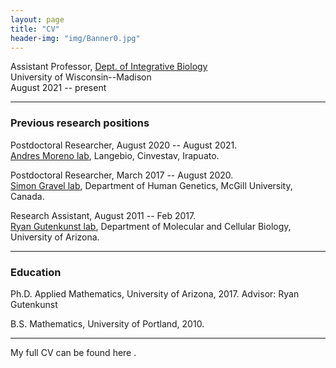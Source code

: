 ```yaml
---
layout: page
title: "CV"
header-img: "img/Banner0.jpg"
---
```


Assistant Professor, [Dept. of Integrative Biology](https://integrativebiology.wisc.edu/)  
University of Wisconsin--Madison  
August 2021 -- present

---

### Previous research positions

Postdoctoral Researcher, August 2020 -- August 2021.  
[Andres Moreno lab](http://www.morenolab.org/),
Langebio, Cinvestav, Irapuato.

Postdoctoral Researcher, March 2017 -- August 2020.  
[Simon Gravel lab](http://simongravel.lab.mcgill.ca),
Department of Human Genetics, McGill University, Canada.

Research Assistant, August 2011 -- Feb 2017.  
[Ryan Gutenkunst lab](http://gutengroup.mcb.arizona.edu/),
Department of Molecular and Cellular Biology, University of Arizona.

___

### Education

Ph.D. Applied Mathematics, University of Arizona, 2017.
Advisor: Ryan Gutenkunst

B.S. Mathematics, University of Portland, 2010.

___

My full CV can be found here <a href="/CV/ragsdale_cv.pdf" target="_blank"><i class="fa fa-file-text fa-md"></i></a>.
